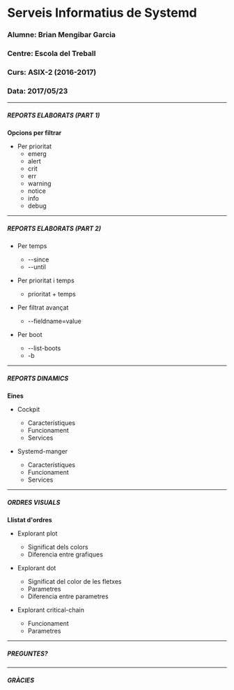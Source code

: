 # Serveis Informatius de Systemd

### Alumne: Brian Mengibar Garcia

### Centre: Escola del Treball

### Curs: ASIX-2 (2016-2017)

### Data: 2017/05/23

---------------

##### REPORTS ELABORATS (PART 1)

**Opcions per filtrar**

* Per prioritat
	* emerg
	* alert
	* crit
	* err
	* warning
	* notice
	* info
	* debug

---------------

##### REPORTS ELABORATS (PART 2)

* Per temps
	* --since
	* --until

* Per prioritat i temps
	* prioritat + temps

* Per filtrat avançat
	 * --fieldname=value

* Per boot
	* --list-boots
	* -b

---------------

##### REPORTS DINAMICS

**Eines**

* Cockpit
	* Característiques
	* Funcionament
	* Services

* Systemd-manger
	* Característiques
	* Funcionament
	* Services

---------------

##### ORDRES VISUALS

**Llistat d'ordres**

* Explorant plot
	* Significat dels colors
	* Diferencia entre grafiques

* Explorant dot
	* Significat del color de les fletxes
	* Parametres
	* Diferencia entre parametres

* Explorant critical-chain
	* Funcionament
	* Parametres

---------------

##### PREGUNTES?

---------------

##### GRÀCIES
